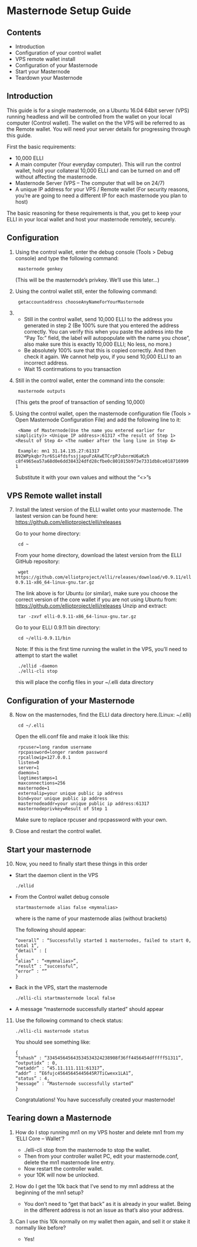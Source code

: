 
Masternode Setup Guide
======================
## Contents
- Introduction
- Configuration of your control wallet
- VPS remote wallet install
- Configuration of your Masternode
- Start your Masternode
- Teardown your Masternode
## Introduction
This guide is for a single masternode, on a Ubuntu 16.04 64bit server (VPS) running headless and will be controlled from the wallet on your local computer (Control wallet). The wallet on the the VPS will be referred to as the Remote wallet.
You will need your server details for progressing through this guide.

First the basic requirements:

* 10,000 ELLI
* A main computer (Your everyday computer). This will run the control wallet, hold your collateral 10,000 ELLI and can be turned on and off without affecting the masternode.
* Masternode Server (VPS – The computer that will be on 24/7)
* A unique IP address for your VPS / Remote wallet
(For security reasons, you’re are going to need a different IP for each masternode you plan to host)

The basic reasoning for these requirements is that, you get to keep your ELLI in your local wallet and host your masternode remotely, securely.

## Configuration

1) Using the control wallet, enter the debug console (Tools > Debug console) and type the following command:

        masternode genkey

    (This will be the masternode’s privkey. We’ll use this later…)

2) Using the control wallet still, enter the following command:

        getaccountaddress chooseAnyNameForYourMasternode

3) 
    - Still in the control wallet, send 10,000 ELLI to the address you generated in step 2 (Be 100% sure that you entered the address correctly. You can verify this when you paste the address into the “Pay To:” field, the label will autopopulate with the name you chose”, also make sure this is exactly 10,000 ELLI; No less, no more.)
    - Be absolutely 100% sure that this is copied correctly. And then check it again. We cannot help you, if you send 10,000 ELLI to an incorrect address.
    - Wait 15 contirmations to you transaction

4) Still in the control wallet, enter the command into the console:

        masternode outputs
    (This gets the proof of transaction of sending 10,000)

5) Using the control wallet, open the masternode configuration file (Tools > Open Masternode Configuration File) and add the following line to it:

        <Name of Masternode(Use the name you entered earlier for simplicity)> <Unique IP address>:61317 <The result of Step 1> <Result of Step 4> <The number after the long line in Step 4>

        Example: mn1 31.14.135.27:61317 892WPpkqbr7sr6Si4fdsfssjjapuFzAXwETCrpPJubnrmU6aKzh c8f4965ea57a68d0e6dd384324dfd28cfbe0c801015b973e7331db8ce018716999 1

    Substitute it with your own values and without the “<>”s

## VPS Remote wallet install
7) Install the latest version of the ELLI wallet onto your masternode. The lastest version can be found here: https://github.com/elliotproject/elli/releases

    Go to your home directory:

        cd ~
    From your home directory, download the latest version from the ELLI GitHub repository:

        wget https://github.com/elliotproject/elli/releases/download/v0.9.11/elli-0.9.11-x86_64-linux-gnu.tar.gz
    The link above is for Ubuntu (or similar), make sure you choose the correct version of the core wallet if you are not using Ubuntu from: 
https://github.com/elliotproject/elli/releases
Unzip and extract:  

        tar -zxvf elli-0.9.11-x86_64-linux-gnu.tar.gz

    Go to your ELLI 0.9.11 bin directory:

        cd ~/elli-0.9.11/bin
    Note: If this is the first time running the wallet in the VPS, you’ll need to attempt to start the wallet

        ./ellid -daemon
        ./elli-cli stop
    this will place the config files in your ~/.elli data directory
## Configuration of your Masternode
8) Now on the masternodes, find the ELLI data directory here.(Linux: ~/.elli)

        cd ~/.elli
    Open the elli.conf file and make it look like this:

        rpcuser=long random username
        rpcpassword=longer random password
        rpcallowip=127.0.0.1
        listen=0
        server=1
        daemon=1
        logtimestamps=1
        maxconnections=256
        masternode=1
        externalip=your unique public ip address
        bind=your unique public ip address
        masternodeaddr=your unique public ip address:61317
        masternodeprivkey=Result of Step 1

    Make sure to replace rpcuser and rpcpassword with your own.

9) Close and restart the control wallet.

## Start your masternode

10) Now, you need to finally start these things in this order
- Start the daemon client in the VPS

      ./ellid

- From the Control wallet debug console

      startmasternode alias false <mymnalias>

  where <mymnalias> is the name of your masternode alias (without brackets)

  The following should appear:
    
      “overall” : “Successfully started 1 masternodes, failed to start 0, total 1”,
      “detail” : [
      {
      “alias” : “<mymnalias>”,
      “result” : “successful”,
      “error” : “”
      }

- Back in the VPS, start the masternode

      ./elli-cli startmasternode local false

- A message “masternode successfully started” should appear

11) Use the following command to check status:

        ./elli-cli masternode status

    You should see something like:

        {
        “txhash” : “334545645643534534324238908f36ff4456454dfffff51311”,
        “outputidx” : 0,
        “netaddr” : “45.11.111.111:61317”,
        “addr” : “E6fujc45645645445645R7TiCwexx1LA1”,
        “status” : 4,
        “message” : “Masternode successfully started”
        }

    Congratulations! You have successfully created your masternode!

## Tearing down a Masternode
1) How do I stop running mn1 on my VPS hoster and delete mn1 from my ‘ELLI Core – Wallet’?

    * ./elli-cli stop from the masternode to stop the wallet.
    * Then from your controller wallet PC, edit your masternode.conf, delete the mn1 masternode line entry.
    * Now restart the controller wallet.
    * your 10K will now be unlocked.

2) How do I get the 10k back that I’ve send to my mn1 address at the beginning of the mn1 setup?

    * You don’t need to “get that back” as it is already in your wallet.
    Being in the different address is not an issue as that’s also your address.

3) Can I use this 10k normally on my wallet then again, and sell it or stake it normally like before?

    * Yes!